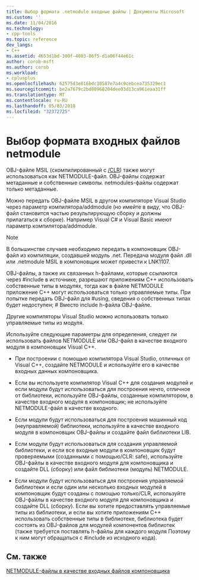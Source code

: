 ```yaml
---
title: Выбор формата .netmodule входные файлы | Документы Microsoft
ms.custom: ''
ms.date: 11/04/2016
ms.technology:
- cpp-tools
ms.topic: reference
dev_langs:
- C++
ms.assetid: 4653d1bd-300f-4083-86f5-d1a06f44e61c
author: corob-msft
ms.author: corob
ms.workload:
- cplusplus
ms.openlocfilehash: 62575d3e816bdc10587e7a4c9cebcea735329ec1
ms.sourcegitcommit: be2a7679c2bd80968204dee03d13ca961eaa31ff
ms.translationtype: MT
ms.contentlocale: ru-RU
ms.lasthandoff: 05/03/2018
ms.locfileid: "32372725"
---
```

# <a name="choosing-the-format-of-netmodule-input-files"></a>Выбор формата входных файлов netmodule
OBJ-файле MSIL (скомпилированный с [/CLR](../../build/reference/clr-common-language-runtime-compilation.md)) также могут использоваться как NETMODULE-файл.  OBJ-файлы содержат метаданные и собственные символы.  netmodules-файлы содержат только метаданные.  
  
 Можно передать OBJ-файле MSIL в другом компиляторе Visual Studio через параметр компилятора/addmodule (но имейте в виду, что OBJ-файл становится частью результирующую сборку и должны прилагаться к сборке).  Например Visual C# и Visual Basic имеют параметр компилятора/addmodule.  
  
> [!NOTE]
>  В большинстве случаев необходимо передать в компоновщик OBJ-файл из компиляции, создавшей модуль .net.  Передача модуля файл .dll или .netmodule MSIL в компоновщик может привести к LNK1107.  
  
 OBJ-файлы, а также их связанных h-файлами, которые ссылаются через #include в источнике, разрешают приложениям C++ использовать собственные типы в модулях, тогда как в файле NETMODULE приложение C++ могут использоваться только управляемые типы.  При попытке передать OBJ-файл для #using, сведения о собственных типах будет недоступен; # Вместо include h-файла OBJ-файле.  
  
 Другие компиляторы Visual Studio можно использовать только управляемые типы из модуля.  
  
 Используйте следующие параметры для определения, следует ли использовать файлов NETMODULE или OBJ-файл в качестве входного модуля в компоновщик Visual C++.  
  
-   При построении с помощью компилятора Visual Studio, отличных от Visual C++, создайте NETMODULE и используйте его в качестве входных данных компоновщика.  
  
-   Если вы используете компилятор Visual C++ для создания модулей и если модули будут использоваться для построения нечто, отличное от библиотеки, используйте OBJ-файлы, созданные компилятором, в качестве входного модуля в компоновщик; не используйте NETMODULE-файл в качестве входного.  
  
-   Если модули будут использоваться для построения машинный код (неуправляемой) библиотеки, используйте в качестве входного модуля в компоновщик OBJ-файлы и создайте файл библиотеки LIB.  
  
-   Если модули будут использоваться для создания управляемой библиотеки, и если все входные модули в компоновщик будут проверяемыми (созданными с помощью/CLR: safe), используйте OBJ-файлы в качестве входного модуля для компоновщика и создайте DLL (сборку) или файл библиотеки (модуль) NETMODULE.  
  
-   Если модули будут использоваться для построения управляемой библиотеки и если один или несколько входных модулей в компоновщик будут созданы с помощью только/CLR, используйте OBJ-файлы в качестве входного модуля для компоновщика и создайте DLL (сборку).  Если вы хотите предоставлять управляемые типы из библиотеки, и если вы хотите приложениям C++ использовать собственные типы в библиотеке, библиотека будет состоять из OBJ-файлов для модулей компонентов библиотек (также требуется поставлять h-файлы для каждого модуля Поэтому к ним могут обращаться с #include из исходного кода).  
  
## <a name="see-also"></a>См. также  
 [NETMODULE-файлы в качестве входных файлов компоновщика](../../build/reference/netmodule-files-as-linker-input.md)
